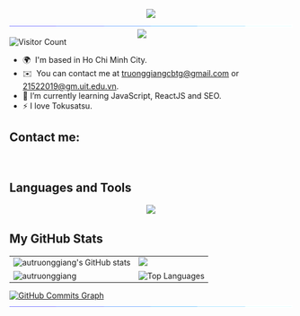 <p align="center">
<img src="https://readme-typing-svg.herokuapp.com/?font=Righteous&color=000080&size=60&center=true&vCenter=true&width=1200&height=100&lines=Hello+%F0%9F%91%8B+My+name+is+Au+Truong+Giang.;You+can+call+me+James+Au.;I+am+a+Web+Developer.;Also+an+aspiring+learner.;Nice+to+meet+you+!!!+%F0%9F%98%84">

<img src="/assets/images/horizontal-divider-gradient.gif">

<picture> 
<a href="https://media.giphy.com/media/dWesBcTLavkZuG35MI/giphy.gif" alt="Developer">
<img src="https://media.giphy.com/media/dWesBcTLavkZuG35MI/giphy.gif" align="right" width=276">
</a>
</picture>

<!--
**autruonggiang/autruonggiang** is a ✨ _special_ ✨ repository because its `README.md` (this file) appears on your GitHub profile.
-->

![Visitor Count](https://profile-counter.glitch.me/autruonggiangbrunnerlivio/count.svg)

- 🌍  I'm based in Ho Chi Minh City.
- ✉️  You can contact me at [truonggiangcbtg@gmail.com](mailto:truonggiangcbtg@gmail.com) or [21522019@gm.uit.edu.vn](mailto:21522019@gm.uit.edu.vn).
- 🌱 I’m currently learning JavaScript, ReactJS and SEO.
- ⚡ I love Tokusatsu.

## Contact me:

<a href="https://www.facebook.com/autruonggiang.cbtg.uit"><img src="https://img.shields.io/badge/Facebook-1877F2?style=for-the-badge&logo=facebook&logoColor=white" width="59.02" height="14.88"/></a>
<a href="https://twitter.com/autruonggiang"><img src="https://img.shields.io/badge/Twitter-1DA1F2?style=for-the-badge&logo=twitter&logoColor=white" width="59.02" height="15.19"/></a>
<a href="https://www.linkedin.com/in/autruonggiang"><img src="https://img.shields.io/badge/LinkedIn-0077B5?style=for-the-badge&logo=linkedin&logoColor=white" width="59.02" height="14.88"/></a>

## Languages and Tools
<p align="center">
<a href="https://skillicons.dev">
<img src="https://skillicons.dev/icons?i=html,css,js,c,cpp,java,py,sass,git,github,react,nodejs,gcp,vscode,linux,figma,vercel,md,powershell,discord,&perline=10" />
</a>
</p>

## My GitHub Stats
<table>
    <tr>
        <td>
            <img src="https://github-readme-stats.vercel.app/api?username=autruonggiang&show_icons=true&hide=&count_private=true&title_color=0891b2&text_color=ffffff&icon_color=0891b2&bg_color=1c1917&hide_border=true&show_icons=true" alt="autruonggiang's GitHub stats" />
        <td>
            <img src="https://github-readme-streak-stats.herokuapp.com/?user=autruonggiang&stroke=ffffff&background=1c1917&ring=0891b2&fire=0891b2&currStreakNum=ffffff&currStreakLabel=0891b2&sideNums=ffffff&sideLabels=ffffff&dates=ffffff&hide_border=true" />
        </td> 
    </tr>
    <tr>
        <td>            
            <img src="https://github-profile-trophy.vercel.app/?username=autruonggiang&theme=onestar&row=3&column=4" alt="autruonggiang" />        </td>
        </td>
        <td>
            <img src="https://github-readme-stats.vercel.app/api/top-langs/?username=autruonggiang&langs_count=10&title_color=0891b2&text_color=ffffff&icon_color=0891b2&bg_color=1c1917&hide_border=true&locale=en&custom_title=Top%20%Languages" alt="Top Languages" />
        </td>
    </tr>
</table>

<a href="http://www.github.com/autruonggiang">
  <img src="https://github-readme-activity-graph.vercel.app/graph?username=autruonggiang&bg_color=1c1917&color=ffffff&line=0891b2&point=ffffff&area_color=1c1917&area=true&hide_border=true&custom_title=GitHub%20Commits%20Graph" alt="GitHub Commits Graph" />
</a>

<img src="/assets/images/horizontal-divider-gradient.gif">
